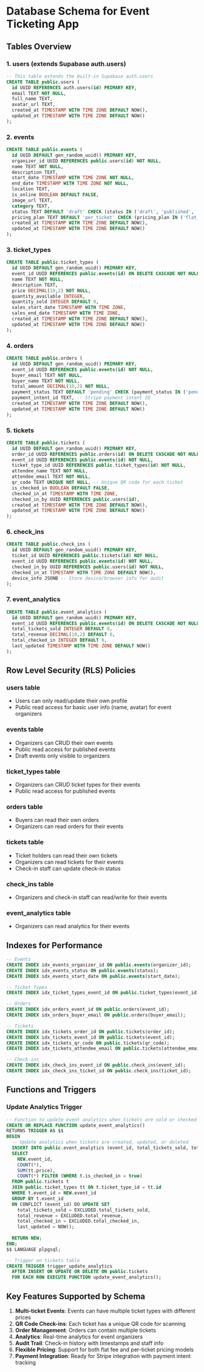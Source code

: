 # Database Schema for Event Ticketing App

## Tables Overview

### 1. users (extends Supabase auth.users)
```sql
-- This table extends the built-in Supabase auth.users
CREATE TABLE public.users (
  id UUID REFERENCES auth.users(id) PRIMARY KEY,
  email TEXT NOT NULL,
  full_name TEXT,
  avatar_url TEXT,
  created_at TIMESTAMP WITH TIME ZONE DEFAULT NOW(),
  updated_at TIMESTAMP WITH TIME ZONE DEFAULT NOW()
);
```

### 2. events
```sql
CREATE TABLE public.events (
  id UUID DEFAULT gen_random_uuid() PRIMARY KEY,
  organizer_id UUID REFERENCES public.users(id) NOT NULL,
  name TEXT NOT NULL,
  description TEXT,
  start_date TIMESTAMP WITH TIME ZONE NOT NULL,
  end_date TIMESTAMP WITH TIME ZONE NOT NULL,
  location TEXT,
  is_online BOOLEAN DEFAULT FALSE,
  image_url TEXT,
  category TEXT,
  status TEXT DEFAULT 'draft' CHECK (status IN ('draft', 'published', 'cancelled')),
  pricing_plan TEXT DEFAULT 'per_ticket' CHECK (pricing_plan IN ('flat_fee', 'per_ticket')),
  created_at TIMESTAMP WITH TIME ZONE DEFAULT NOW(),
  updated_at TIMESTAMP WITH TIME ZONE DEFAULT NOW()
);
```

### 3. ticket_types
```sql
CREATE TABLE public.ticket_types (
  id UUID DEFAULT gen_random_uuid() PRIMARY KEY,
  event_id UUID REFERENCES public.events(id) ON DELETE CASCADE NOT NULL,
  name TEXT NOT NULL,
  description TEXT,
  price DECIMAL(10,2) NOT NULL,
  quantity_available INTEGER,
  quantity_sold INTEGER DEFAULT 0,
  sales_start_date TIMESTAMP WITH TIME ZONE,
  sales_end_date TIMESTAMP WITH TIME ZONE,
  created_at TIMESTAMP WITH TIME ZONE DEFAULT NOW(),
  updated_at TIMESTAMP WITH TIME ZONE DEFAULT NOW()
);
```

### 4. orders
```sql
CREATE TABLE public.orders (
  id UUID DEFAULT gen_random_uuid() PRIMARY KEY,
  event_id UUID REFERENCES public.events(id) NOT NULL,
  buyer_email TEXT NOT NULL,
  buyer_name TEXT NOT NULL,
  total_amount DECIMAL(10,2) NOT NULL,
  payment_status TEXT DEFAULT 'pending' CHECK (payment_status IN ('pending', 'completed', 'failed', 'refunded')),
  payment_intent_id TEXT, -- Stripe payment intent ID
  created_at TIMESTAMP WITH TIME ZONE DEFAULT NOW(),
  updated_at TIMESTAMP WITH TIME ZONE DEFAULT NOW()
);
```

### 5. tickets
```sql
CREATE TABLE public.tickets (
  id UUID DEFAULT gen_random_uuid() PRIMARY KEY,
  order_id UUID REFERENCES public.orders(id) ON DELETE CASCADE NOT NULL,
  event_id UUID REFERENCES public.events(id) NOT NULL,
  ticket_type_id UUID REFERENCES public.ticket_types(id) NOT NULL,
  attendee_name TEXT NOT NULL,
  attendee_email TEXT NOT NULL,
  qr_code TEXT UNIQUE NOT NULL, -- Unique QR code for each ticket
  is_checked_in BOOLEAN DEFAULT FALSE,
  checked_in_at TIMESTAMP WITH TIME ZONE,
  checked_in_by UUID REFERENCES public.users(id),
  created_at TIMESTAMP WITH TIME ZONE DEFAULT NOW(),
  updated_at TIMESTAMP WITH TIME ZONE DEFAULT NOW()
);
```

### 6. check_ins
```sql
CREATE TABLE public.check_ins (
  id UUID DEFAULT gen_random_uuid() PRIMARY KEY,
  ticket_id UUID REFERENCES public.tickets(id) NOT NULL,
  event_id UUID REFERENCES public.events(id) NOT NULL,
  checked_in_by UUID REFERENCES public.users(id) NOT NULL,
  checked_in_at TIMESTAMP WITH TIME ZONE DEFAULT NOW(),
  device_info JSONB -- Store device/browser info for audit
);
```

### 7. event_analytics
```sql
CREATE TABLE public.event_analytics (
  id UUID DEFAULT gen_random_uuid() PRIMARY KEY,
  event_id UUID REFERENCES public.events(id) ON DELETE CASCADE NOT NULL,
  total_tickets_sold INTEGER DEFAULT 0,
  total_revenue DECIMAL(10,2) DEFAULT 0,
  total_checked_in INTEGER DEFAULT 0,
  last_updated TIMESTAMP WITH TIME ZONE DEFAULT NOW()
);
```

## Row Level Security (RLS) Policies

### users table
- Users can only read/update their own profile
- Public read access for basic user info (name, avatar) for event organizers

### events table
- Organizers can CRUD their own events
- Public read access for published events
- Draft events only visible to organizers

### ticket_types table
- Organizers can CRUD ticket types for their events
- Public read access for published events

### orders table
- Buyers can read their own orders
- Organizers can read orders for their events

### tickets table
- Ticket holders can read their own tickets
- Organizers can read tickets for their events
- Check-in staff can update check-in status

### check_ins table
- Organizers and check-in staff can read/write for their events

### event_analytics table
- Organizers can read analytics for their events

## Indexes for Performance

```sql
-- Events
CREATE INDEX idx_events_organizer_id ON public.events(organizer_id);
CREATE INDEX idx_events_status ON public.events(status);
CREATE INDEX idx_events_start_date ON public.events(start_date);

-- Ticket Types
CREATE INDEX idx_ticket_types_event_id ON public.ticket_types(event_id);

-- Orders
CREATE INDEX idx_orders_event_id ON public.orders(event_id);
CREATE INDEX idx_orders_buyer_email ON public.orders(buyer_email);

-- Tickets
CREATE INDEX idx_tickets_order_id ON public.tickets(order_id);
CREATE INDEX idx_tickets_event_id ON public.tickets(event_id);
CREATE INDEX idx_tickets_qr_code ON public.tickets(qr_code);
CREATE INDEX idx_tickets_attendee_email ON public.tickets(attendee_email);

-- Check-ins
CREATE INDEX idx_check_ins_event_id ON public.check_ins(event_id);
CREATE INDEX idx_check_ins_ticket_id ON public.check_ins(ticket_id);
```

## Functions and Triggers

### Update Analytics Trigger
```sql
-- Function to update event analytics when tickets are sold or checked in
CREATE OR REPLACE FUNCTION update_event_analytics()
RETURNS TRIGGER AS $$
BEGIN
  -- Update analytics when tickets are created, updated, or deleted
  INSERT INTO public.event_analytics (event_id, total_tickets_sold, total_revenue, total_checked_in)
  SELECT 
    NEW.event_id,
    COUNT(*),
    SUM(tt.price),
    COUNT(*) FILTER (WHERE t.is_checked_in = true)
  FROM public.tickets t
  JOIN public.ticket_types tt ON t.ticket_type_id = tt.id
  WHERE t.event_id = NEW.event_id
  GROUP BY t.event_id
  ON CONFLICT (event_id) DO UPDATE SET
    total_tickets_sold = EXCLUDED.total_tickets_sold,
    total_revenue = EXCLUDED.total_revenue,
    total_checked_in = EXCLUDED.total_checked_in,
    last_updated = NOW();
  
  RETURN NEW;
END;
$$ LANGUAGE plpgsql;

-- Trigger on tickets table
CREATE TRIGGER trigger_update_analytics
  AFTER INSERT OR UPDATE OR DELETE ON public.tickets
  FOR EACH ROW EXECUTE FUNCTION update_event_analytics();
```

## Key Features Supported by Schema

1. **Multi-ticket Events**: Events can have multiple ticket types with different prices
2. **QR Code Check-ins**: Each ticket has a unique QR code for scanning
3. **Order Management**: Orders can contain multiple tickets
4. **Analytics**: Real-time analytics for event organizers
5. **Audit Trail**: Check-in history with timestamps and staff info
6. **Flexible Pricing**: Support for both flat fee and per-ticket pricing models
7. **Payment Integration**: Ready for Stripe integration with payment intent tracking

